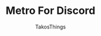 ---
title: Metro For Discord
author: TakosThings
github: https://github.com/TakosThings
description_markdown: >-
  A theme based off of Microsoft's Modern Design Language, aka 'Metro'.
download: https://github.com/TakosThings/Metro-for-Discord#download
demo: https://raw.githubusercontent.com/TakosThings/Metro-for-Discord/master/dist/Metro_for_Discord.theme.css
support: https://github.com/TakosThings/Metro-for-Discord/issues
style: dark
tags:
images:
  - name: Metro For Discord Preview
    image: https://i.imgur.com/LY8r7KB.png
    
layout: product
ghcommentid: 17
---